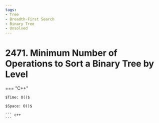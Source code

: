 ```yaml
---
tags:
- Tree
- Breadth-First Search
- Binary Tree
- Unsolved
---
```



# 2471. Minimum Number of Operations to Sort a Binary Tree by Level

=== "C++"

    $Time: O()$

    $Space: O()$

    ``` c++
    ```